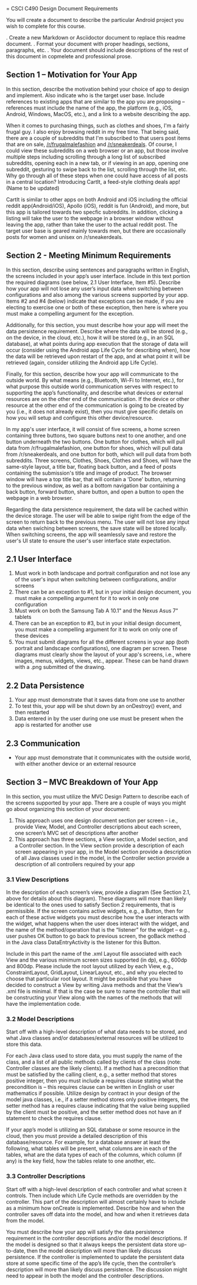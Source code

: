 = CSCI C490 Design Document Requirements

You will create a document to describe the particular Android project you wish to complete for this course.

. Create a new Markdown or Asciidoctor document to replace this readme document.
. Format your document with proper headings, sections, paragraphs, etc.
. Your document should include descriptions of the rest of this document in copmelete and professional prose.

## Section 1 – Motivation for Your App

In this section, describe the motivation behind your choice of app to design and implement. Also indicate who is the target user base. Include references to existing apps that are similar to the app you are proposing – references must include the name of the app, the platform (e.g., iOS, Android, Windows, MacOS, etc.), and a link to a website describing the app.

When it comes to purchasing things, such as clothes and shoes, I'm a fairly frugal guy. I also enjoy browsing reddit in my free time. That being said, there are a couple of subreddits that I'm subscribed to that users post items that are on sale, [/r/frugalmalefashion](https://www.reddit.com/r/frugalmalefashion/) and [/r/sneakerdeals](https://www.reddit.com/r/SneakerDeals/). Of course, I could view these subreddits on a web browser or an app, but those involve multiple steps including scrolling through a long list of subscribed subreddits, opening each in a new tab, or if viewing in an app, opening one subreddit, gesturing to swipe back to the list, scrolling through the list, etc. Why go through all of these steps when one could have access of all posts in a central location? Introducing CartIt, a feed-style clothing deals app! (Name to be updated)

CartIt is similar to other apps on both Android and iOS including the official reddit app(Android/iOS), Apollo (iOS), reddit is fun (Android), and more, but this app is tailored towards two specfic subreddits. In addition, clicking a listing will take the user to the webpage in a browser window without leaving the app, rather than take the user to the actual reddit post. The target user base is geared mainly towards men, but there are occasionally posts for women and unisex on /r/sneakerdeals.

## Section 2 - Meeting Minimum Requirements

In this section, describe using sentences and paragraphs written in English, the screens included in your app’s user interface. Include in this text portion the required diagrams (see below, 2.1 User Interface, Item #5). Describe how your app will not lose any user’s input data when switching between configurations and also among the various screens supported by your app. Items #2 and #4 (below) indicate that exceptions can be made, if you are electing to exercise one or both of these exception, then here is where you must make a compelling argument for the exception.

Additionally, for this section, you must describe how your app will meet the data persistence requirement. Describe where the data will be stored (e.g., on the device, in the cloud, etc.), how it will be stored (e.g., in an SQL database), at what points during app execution that the storage of data will occur (consider using the Android app Life Cycle for describing when), how the data will be retrieved upon restart of the app, and at what point it will be retrieved (again, consider utilizing the Android app Life Cycle).

Finally, for this section, describe how your app will communicate to the outside world. By what means (e.g., Bluetooth, Wi-Fi to Internet, etc.), for what purpose this outside world communication serves with respect to supporting the app’s functionality, and describe what devices or external resources are on the other end of the communication. If the device or other resource at the other end of the communication is going to be created by you (i.e., it does not already exist), then you must give specific details on how you will setup and configure this other device/resource.

In my app's user interface, it will consist of five screens, a home screen containing three buttons, two square buttons next to one another, and one button underneath the two buttons. One button for clothes, which will pull data from /r/frugalmalefashion, one button for shoes, which will pull data from /r/sneakerdeals, and one button for both, which will pull data from both subreddits. Three screens, Clothes, Shoes, Clothes and Shoes, will have the same-style layout, a title bar, floating back button, and a feed of posts containing the submission's title and image of product. The browser window will have a top title bar, that will contain a 'Done' button, returning to the previous window, as well as a bottom navigation bar containing a back button, forward button, share button, and open a button to open the webpage in a web browser.

Regarding the data persistence requirement, the data will be cached within the device storage. The user will be able to swipe right from the edge of the screen to return back to the previous menu. The user will not lose any input data when swiching between screens, the save state will be stored locally. When switching screens, the app will seamlessly save and restore the user's UI state to ensure the user's user interface state expectation.

## 2.1 User Interface

1. Must work in both landscape and portrait configuration and not lose any of the user's input when switching between configurations, and/or screens
2. There can be an exception to #1, but in your initial design document, you must make a compelling argument for it to work in only one configuration
3. Must work on both the Samsung Tab A 10.1" and the Nexus Asus 7" tablets
4. There can be an exception to #3, but in your initial design document, you must make a compelling argument for it
to work on only one of these devices
5. You must submit diagrams for all the different screens in your app (both portrait and landscape configurations),
one diagram per screen. These diagrams must clearly show the layout of your app's screens, i.e., where images, menus, widgets, views, etc., appear. These can be hand drawn with a .png submitted of the drawing.

## 2.2 Data Persistence

1. Your app must demonstrate that it saves data from one use to another
2. To test this, your app will be shut down by an onDestroy() event, and then restarted
3. Data entered in by the user during one use must be present when the app is restarted for another use

## 2.3 Communication

* Your app must demonstrate that it communicates with the outside world, with either another device or an external resource

## Section 3 – MVC Breakdown of Your App

In this section, you must utilize the MVC Design Pattern to describe each of the screens supported by your app.
There are a couple of ways you might go about organizing this section of your document:

1. This approach uses one design document section per screen – i.e., provide View, Model, and Controller descriptions about each screen, one screen’s MVC set of descriptions after another
2. This approach has three sections, a View section, a Model section, and a Controller section. In the View section provide a description of each screen appearing in your app, in the Model section provide a description of all Java classes used in the model, in the Controller section provide a description of all controllers required by your app

### 3.1 View Descriptions

In the description of each screen’s view, provide a diagram (See Section 2.1, above for details about this diagram). These diagrams will more than likely be identical to the ones used to satisfy Section 2 requirements, that is permissible. If the screen contains active widgets, e.g., a Button, then for each of these active widgets you must describe how the user interacts with the widget, what happens when the user does interact with the widget, and the name of the method/operation that is the “listener” for the widget – e.g., user pushes OK button to go back to previous screen, the goBack method in the Java class DataEntryActivity is the listener for this Button.

Include in this part the name of the .xml Layout file associated with each View and the various minimum screen sizes supported (in dp), e.g., 600dp and 800dp. Please include the root layout utilized by each View, e.g., ConstraintLayout, GridLayout, LinearLayout, etc., and why you elected to choose that particular root layout. It might be possible that you have decided to construct a View by writing Java methods and that the View’s .xml file is minimal. If that is the case be sure to name the controller that will be constructing your View along with the names of the methods that will have the implementation code.

### 3.2 Model Descriptions

Start off with a high-level description of what data needs to be stored, and what Java classes and/or databases/external resources will be utilized to store this data.

For each Java class used to store data, you must supply the name of the class, and a list of all public methods called by clients of the class (note: Controller classes are the likely clients). If a method has a precondition that must be satisfied by the calling client, e.g., a setter method that stores positive integer, then you must include a requires clause stating what the precondition is – this requires clause can be written in English or user mathematics if possible. Utilize design by contract in your design of the model java classes, i.e., if a setter method stores only positive integers, the setter method has a requires clause indicating that the value being supplied by the client must be positive, and the setter method does not have an if statement to check the requires clause.

If your app’s model is utilizing an SQL database or some resource in the cloud, then you must provide a detailed description of this database/resource. For example, for a database answer at least the following, what tables will be present, what columns are in each of the tables, what are the data types of each of the columns, which column (if any) is the key field, how the tables relate to one another, etc.

### 3.3 Controller Descriptions

Start off with a high-level description of each controller and what screen it controls. Then include which Life Cycle methods are overridden by the controller. This part of the description will almost certainly have to include as a minimum how onCreate is implemented. Describe how and when the controller saves off data into the model, and how and when it retrieves data from the model.

You must describe how your app will satisfy the data persistence requirement in the controller descriptions and/or the model descriptions. If the model is designed so that it always keeps the persistent data store up-to-date, then the model description will more than likely discuss persistence. If the controller is implemented to update the persistent data store at some specific time of the app’s life cycle, then the controller’s description will more than likely discuss persistence. The discussion might need to appear in both the model and the controller descriptions.
